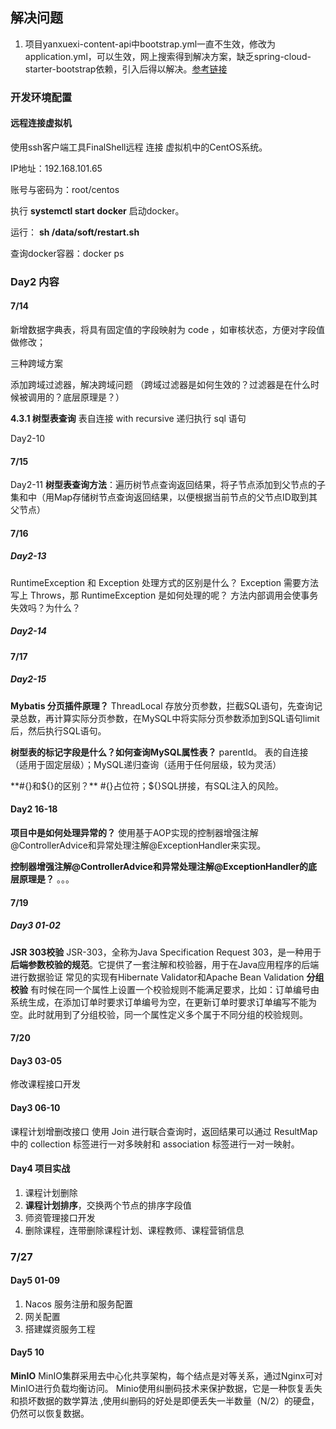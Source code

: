 ## 解决问题

1. 项目yanxuexi-content-api中bootstrap.yml一直不生效，修改为application.yml，可以生效，网上搜索得到解决方案，缺乏spring-cloud-starter-bootstrap依赖，引入后得以解决。[参考链接](https://blog.csdn.net/qq_34871626/article/details/112887269)

### 开发环境配置

#### 远程连接虚拟机

使用ssh客户端工具FinalShell远程 连接 虚拟机中的CentOS系统。

IP地址：192.168.101.65

账号与密码为：root/centos

执行 **systemctl start docker** 启动docker。

运行： **sh /data/soft/restart.sh**  

查询docker容器：docker ps

### Day2 内容

#### 7/14

新增数据字典表，将具有固定值的字段映射为 code ，如审核状态，方便对字段值做修改；

三种跨域方案

添加跨域过滤器，解决跨域问题 （跨域过滤器是如何生效的？过滤器是在什么时候被调用的？底层原理是？）

**4.3.1 树型表查询** 	表自连接	with recursive 递归执行 sql 语句 

Day2-10

#### 7/15

Day2-11 **树型表查询方法**：遍历树节点查询返回结果，将子节点添加到父节点的子集和中（用Map存储树节点查询返回结果，以便根据当前节点的父节点ID取到其父节点）

#### 7/16
##### Day2-13 
RuntimeException 和 Exception 处理方式的区别是什么？ Exception 需要方法写上 Throws，那 RuntimeException 是如何处理的呢？
方法内部调用会使事务失效吗？为什么？
##### Day2-14

#### 7/17
##### Day2-15
**Mybatis 分页插件原理？**
ThreadLocal 存放分页参数，拦截SQL语句，先查询记录总数，再计算实际分页参数，在MySQL中将实际分页参数添加到SQL语句limit后，然后执行SQL语句。

**树型表的标记字段是什么？如何查询MySQL属性表？**
parentId。
表的自连接（适用于固定层级）；MySQL递归查询（适用于任何层级，较为灵活）

**#{}和${}的区别？**
#{}占位符；${}SQL拼接，有SQL注入的风险。

#### Day2 16-18
**项目中是如何处理异常的？**
使用基于AOP实现的控制器增强注解@ControllerAdvice和异常处理注解@ExceptionHandler来实现。

**控制器增强注解@ControllerAdvice和异常处理注解@ExceptionHandler的底层原理是？**
。。。

#### 7/19
##### Day3 01-02
**JSR 303校验**
JSR-303，全称为Java Specification Request 303，是一种用于**后端参数校验的规范**。它提供了一套注解和校验器，用于在Java应用程序的后端进行数据验证
常见的实现有Hibernate Validator和Apache Bean Validation
**分组校验**
有时候在同一个属性上设置一个校验规则不能满足要求，比如：订单编号由系统生成，在添加订单时要求订单编号为空，在更新订单时要求订单编写不能为空。此时就用到了分组校验，同一个属性定义多个属于不同分组的校验规则。

#### 7/20
#### Day3 03-05
修改课程接口开发

#### Day3 06-10
课程计划增删改接口
使用 Join 进行联合查询时，返回结果可以通过 ResultMap 中的 collection 标签进行一对多映射和 association 标签进行一对一映射。

#### Day4 项目实战
1. 课程计划删除
2. **课程计划排序**，交换两个节点的排序字段值
3. 师资管理接口开发
4. 删除课程，连带删除课程计划、课程教师、课程营销信息

### 7/27
#### Day5 01-09
1. Nacos 服务注册和服务配置
2. 网关配置
3. 搭建媒资服务工程

#### Day5 10
**MinIO**
MinIO集群采用去中心化共享架构，每个结点是对等关系，通过Nginx可对MinIO进行负载均衡访问。
Minio使用纠删码技术来保护数据，它是一种恢复丢失和损坏数据的数学算法 ,使用纠删码的好处是即便丢失一半数量（N/2）的硬盘，仍然可以恢复数据。

